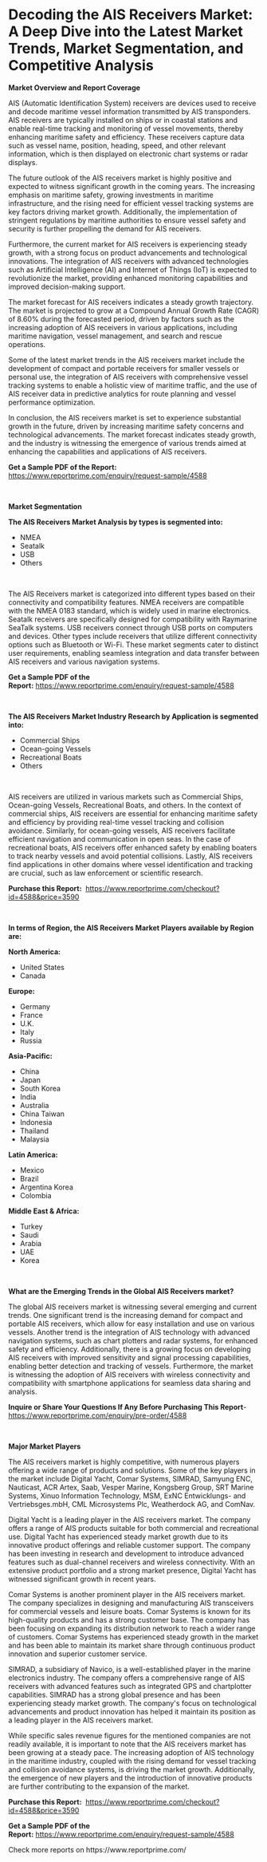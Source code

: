 <p><h1>Decoding the AIS Receivers Market: A Deep Dive into the Latest Market Trends, Market Segmentation, and Competitive Analysis</h1></p><p><strong>Market Overview and Report Coverage</strong></p>
<p><p>AIS (Automatic Identification System) receivers are devices used to receive and decode maritime vessel information transmitted by AIS transponders. AIS receivers are typically installed on ships or in coastal stations and enable real-time tracking and monitoring of vessel movements, thereby enhancing maritime safety and efficiency. These receivers capture data such as vessel name, position, heading, speed, and other relevant information, which is then displayed on electronic chart systems or radar displays.</p><p>The future outlook of the AIS receivers market is highly positive and expected to witness significant growth in the coming years. The increasing emphasis on maritime safety, growing investments in maritime infrastructure, and the rising need for efficient vessel tracking systems are key factors driving market growth. Additionally, the implementation of stringent regulations by maritime authorities to ensure vessel safety and security is further propelling the demand for AIS receivers.</p><p>Furthermore, the current market for AIS receivers is experiencing steady growth, with a strong focus on product advancements and technological innovations. The integration of AIS receivers with advanced technologies such as Artificial Intelligence (AI) and Internet of Things (IoT) is expected to revolutionize the market, providing enhanced monitoring capabilities and improved decision-making support.</p><p>The market forecast for AIS receivers indicates a steady growth trajectory. The market is projected to grow at a Compound Annual Growth Rate (CAGR) of 8.60% during the forecasted period, driven by factors such as the increasing adoption of AIS receivers in various applications, including maritime navigation, vessel management, and search and rescue operations.</p><p>Some of the latest market trends in the AIS receivers market include the development of compact and portable receivers for smaller vessels or personal use, the integration of AIS receivers with comprehensive vessel tracking systems to enable a holistic view of maritime traffic, and the use of AIS receiver data in predictive analytics for route planning and vessel performance optimization.</p><p>In conclusion, the AIS receivers market is set to experience substantial growth in the future, driven by increasing maritime safety concerns and technological advancements. The market forecast indicates steady growth, and the industry is witnessing the emergence of various trends aimed at enhancing the capabilities and applications of AIS receivers.</p></p>
<p><strong>Get a Sample PDF of the Report:</strong> <a href="https://www.reportprime.com/enquiry/request-sample/4588">https://www.reportprime.com/enquiry/request-sample/4588</a></p>
<p>&nbsp;</p>
<p><strong>Market Segmentation</strong></p>
<p><strong>The AIS Receivers Market Analysis by types is segmented into:</strong></p>
<p><ul><li>NMEA</li><li>Seatalk</li><li>USB</li><li>Others</li></ul></p>
<p>&nbsp;</p>
<p><p>The AIS Receivers market is categorized into different types based on their connectivity and compatibility features. NMEA receivers are compatible with the NMEA 0183 standard, which is widely used in marine electronics. Seatalk receivers are specifically designed for compatibility with Raymarine SeaTalk systems. USB receivers connect through USB ports on computers and devices. Other types include receivers that utilize different connectivity options such as Bluetooth or Wi-Fi. These market segments cater to distinct user requirements, enabling seamless integration and data transfer between AIS receivers and various navigation systems.</p></p>
<p><strong>Get a Sample PDF of the Report:</strong>&nbsp;<a href="https://www.reportprime.com/enquiry/request-sample/4588">https://www.reportprime.com/enquiry/request-sample/4588</a></p>
<p>&nbsp;</p>
<p><strong>The AIS Receivers Market Industry Research by Application is segmented into:</strong></p>
<p><ul><li>Commercial Ships</li><li>Ocean-going Vessels</li><li>Recreational Boats</li><li>Others</li></ul></p>
<p>&nbsp;</p>
<p><p>AIS receivers are utilized in various markets such as Commercial Ships, Ocean-going Vessels, Recreational Boats, and others. In the context of commercial ships, AIS receivers are essential for enhancing maritime safety and efficiency by providing real-time vessel tracking and collision avoidance. Similarly, for ocean-going vessels, AIS receivers facilitate efficient navigation and communication in open seas. In the case of recreational boats, AIS receivers offer enhanced safety by enabling boaters to track nearby vessels and avoid potential collisions. Lastly, AIS receivers find applications in other domains where vessel identification and tracking are crucial, such as law enforcement or scientific research.</p></p>
<p><strong>Purchase this Report:</strong>&nbsp; <a href="https://www.reportprime.com/checkout?id=4588&price=3590">https://www.reportprime.com/checkout?id=4588&price=3590</a></p>
<p>&nbsp;</p>
<p><strong>In terms of Region, the AIS Receivers Market Players available by Region are:</strong></p>
<p>
    <p> <strong> North America: </strong>
        <ul>
            <li>United States</li>
            <li>Canada</li>
        </ul>
        </p> 
    <p> <strong> Europe: </strong>
        <ul>
            <li>Germany</li>
            <li>France</li>
            <li>U.K.</li>
            <li>Italy</li>
            <li>Russia</li>
        </ul>
        </p> 
    <p> <strong> Asia-Pacific: </strong>
        <ul>
            <li>China</li>
            <li>Japan</li>
            <li>South Korea</li>
            <li>India</li>
            <li>Australia</li>
            <li>China Taiwan</li>
            <li>Indonesia</li>
            <li>Thailand</li>
            <li>Malaysia</li>
        </ul>
        </p> 
    <p> <strong> Latin America: </strong>
        <ul>
            <li>Mexico</li>
            <li>Brazil</li>
            <li>Argentina Korea</li>
            <li>Colombia</li>
        </ul>
        </p> 
    <p> <strong> Middle East & Africa: </strong>
        <ul>
            <li>Turkey</li>
            <li>Saudi</li>
            <li>Arabia</li>
            <li>UAE</li>
            <li>Korea</li>
        </ul>
    </p>
    </p>
<p>&nbsp;</p>
<p><strong>What are the Emerging Trends in the Global AIS Receivers market?</strong></p>
<p><p>The global AIS receivers market is witnessing several emerging and current trends. One significant trend is the increasing demand for compact and portable AIS receivers, which allow for easy installation and use on various vessels. Another trend is the integration of AIS technology with advanced navigation systems, such as chart plotters and radar systems, for enhanced safety and efficiency. Additionally, there is a growing focus on developing AIS receivers with improved sensitivity and signal processing capabilities, enabling better detection and tracking of vessels. Furthermore, the market is witnessing the adoption of AIS receivers with wireless connectivity and compatibility with smartphone applications for seamless data sharing and analysis.</p></p>
<p><strong>Inquire or Share Your Questions If Any Before Purchasing This Report</strong>- <a href="https://www.reportprime.com/enquiry/pre-order/4588">https://www.reportprime.com/enquiry/pre-order/4588</a></p>
<p>&nbsp;</p>
<p><strong>Major Market Players</strong></p>
<p><p>The AIS receivers market is highly competitive, with numerous players offering a wide range of products and solutions. Some of the key players in the market include Digital Yacht, Comar Systems, SIMRAD, Samyung ENC, Nauticast, ACR Artex, Saab, Vesper Marine, Kongsberg Group, SRT Marine Systems, Xinuo Information Technology, MSM, ExNC Entwicklungs- and Vertriebsges.mbH, CML Microsystems Plc, Weatherdock AG, and ComNav.</p><p>Digital Yacht is a leading player in the AIS receivers market. The company offers a range of AIS products suitable for both commercial and recreational use. Digital Yacht has experienced steady market growth due to its innovative product offerings and reliable customer support. The company has been investing in research and development to introduce advanced features such as dual-channel receivers and wireless connectivity. With an extensive product portfolio and a strong market presence, Digital Yacht has witnessed significant growth in recent years.</p><p>Comar Systems is another prominent player in the AIS receivers market. The company specializes in designing and manufacturing AIS transceivers for commercial vessels and leisure boats. Comar Systems is known for its high-quality products and has a strong customer base. The company has been focusing on expanding its distribution network to reach a wider range of customers. Comar Systems has experienced steady growth in the market and has been able to maintain its market share through continuous product innovation and superior customer service.</p><p>SIMRAD, a subsidiary of Navico, is a well-established player in the marine electronics industry. The company offers a comprehensive range of AIS receivers with advanced features such as integrated GPS and chartplotter capabilities. SIMRAD has a strong global presence and has been experiencing steady market growth. The company's focus on technological advancements and product innovation has helped it maintain its position as a leading player in the AIS receivers market.</p><p>While specific sales revenue figures for the mentioned companies are not readily available, it is important to note that the AIS receivers market has been growing at a steady pace. The increasing adoption of AIS technology in the maritime industry, coupled with the rising demand for vessel tracking and collision avoidance systems, is driving the market growth. Additionally, the emergence of new players and the introduction of innovative products are further contributing to the expansion of the market.</p></p>
<p><strong>Purchase this Report:</strong>&nbsp;&nbsp;<a href="https://www.reportprime.com/checkout?id=4588&price=3590">https://www.reportprime.com/checkout?id=4588&price=3590</a></p>
<p></p>
<p><strong>Get a Sample PDF of the Report:</strong>&nbsp;<a href="https://www.reportprime.com/enquiry/request-sample/4588">https://www.reportprime.com/enquiry/request-sample/4588</a></p>
<p>Check more reports on https://www.reportprime.com/</p>